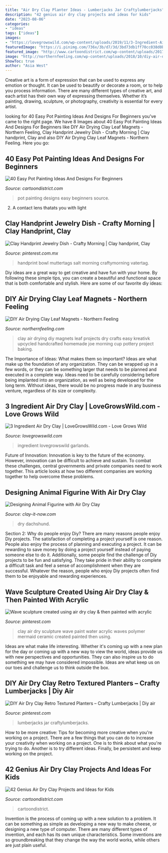 ```yaml
---
title: "Air Dry Clay Planter Ideas - Lumberjacks Jar Craftylumberjacks"
description: "42 genius air dry clay projects and ideas for kids"
date: "2023-08-06"
categories:
- "ideas"
tags: ["ideas"]
images:
- "https://lovegrowswild.com/wp-content/uploads/2019/11/3-Ingredient-Air-Dry-Clay-9.jpg"
featuredImage: "https://i.pinimg.com/736x/3b/d7/3d/3bd73db1ff70cc038d0b36a33b03661d--air-dry-clay-waves.jpg"
featured_image: "http://www.cartoondistrict.com/wp-content/uploads/2017/08/Easy-Pot-Painting-Ideas-And-Designs-For-Beginners8.jpg"
image: "http://northernfeeling.com/wp-content/uploads/2018/10/diy-air-drying-clay-leaf-magnets-kreativk.net6_.jpg"
ShowToc: true
author: "Asia West"
---
```



Creative art is a form of expression that can be used to express any emotion or thought. It can be used to beautify or decorate a room, or to help you process information. There are many different types of creative art, and each artist has their own way of expressing themselves. Whether it’s painting, drawing, sculpture, or photography, creativity is essential for every artist.

	

		
looking for 40 Easy Pot Painting Ideas And Designs For Beginners you've came to the right page. We have 8 Images about 40 Easy Pot Painting Ideas And Designs For Beginners like DIY Air Drying Clay Leaf Magnets - Northern Feeling, Clay Handprint Jewelry Dish - Crafty Morning | Clay handprint, Clay and also DIY Air Drying Clay Leaf Magnets - Northern Feeling. Here you go:
		
    
## 40 Easy Pot Painting Ideas And Designs For Beginners

<img loading=lazy src="http://www.cartoondistrict.com/wp-content/uploads/2017/08/Easy-Pot-Painting-Ideas-And-Designs-For-Beginners8.jpg" onerror="this.onerror=null;this.src='https://tse4.mm.bing.net/th?id=OIP.9FDzWbJtNhd44EvpzAzcNgHaHa&amp;pid=15.1';" alt="40 Easy Pot Painting Ideas And Designs For Beginners">

_Source: cartoondistrict.com_

>pot painting designs easy beginners source. 

	

2. A contact lens thatats you with light

    
## Clay Handprint Jewelry Dish - Crafty Morning | Clay Handprint, Clay

<img loading=lazy src="https://i.pinimg.com/736x/36/17/be/3617becd4db739463be9004656136426.jpg" onerror="this.onerror=null;this.src='https://tse3.mm.bing.net/th?id=OIP.Z7Q1YuNLT_YDBv8TZyJAqAHaJT&amp;pid=15.1';" alt="Clay Handprint Jewelry Dish - Crafty Morning | Clay handprint, Clay">

_Source: pinterest.com.mx_

>handprint bowl muttertags salt morning craftymorning vatertag. 

	

Diy ideas are a great way to get creative and have fun with your home. By following these simple tips, you can create a beautiful and functional space that is both comfortable and stylish. Here are some of our favorite diy ideas: 

    
## DIY Air Drying Clay Leaf Magnets - Northern Feeling

<img loading=lazy src="http://northernfeeling.com/wp-content/uploads/2018/10/diy-air-drying-clay-leaf-magnets-kreativk.net6_.jpg" onerror="this.onerror=null;this.src='https://tse3.mm.bing.net/th?id=OIP.P6EGhv0Yuj5pbWF2peHJPgHaJ4&amp;pid=15.1';" alt="DIY Air Drying Clay Leaf Magnets - Northern Feeling">

_Source: northernfeeling.com_

>clay air drying diy magnets leaf projects dry crafts easy kreativk upcycled handcrafted homemade joe morning cup pottery project baking. 

	

The Importance of Ideas: What makes them so important?
Ideas are what make up the foundation of any organization. They can be wrapped up in a few words, or they can be something larger that needs to be planned and executed in a complete way. Ideas need to be carefully considering before being implanted into an organization, as well as being developed for the long term. Without ideas, there would be no progress made in any business venture, regardless of its size or complexity.

    
## 3 Ingredient Air Dry Clay | LoveGrowsWild.com - Love Grows Wild

<img loading=lazy src="https://lovegrowswild.com/wp-content/uploads/2019/11/3-Ingredient-Air-Dry-Clay-9.jpg" onerror="this.onerror=null;this.src='https://tse4.mm.bing.net/th?id=OIP.jgBJu-eJReO6v-zE9j-2agHaKK&amp;pid=15.1';" alt="3 Ingredient Air Dry Clay | LoveGrowsWild.com - Love Grows Wild">

_Source: lovegrowswild.com_

>ingredient lovegrowswild garlands. 

	

Future of Innovation:
Innovation is key to the future of the economy. However, innovation can be difficult to achieve and sustain. To combat these challenges, central governments and private companies need to work together. This article looks at how two different companies are working together to help overcome these problems.

    
## Designing Animal Figurine With Air Dry Clay

<img loading=lazy src="https://www.clay-it-now.com/images/Dachshund-dognamed-LULU-450.jpg" onerror="this.onerror=null;this.src='https://tse4.mm.bing.net/th?id=OIP.Ld3h_OzbJE1rHFXl2aUdSgAAAA&amp;pid=15.1';" alt="Designing Animal Figurine with Air Dry Clay">

_Source: clay-it-now.com_

>dry dachshund. 

	

Section 2: Why do people enjoy Diy?
There are many reasons people enjoy Diy projects. The satisfaction of completing a project yourself is one reason. People also enjoy the process of planning and executing a project. It can be rewarding to save money by doing a project yourself instead of paying someone else to do it. Additionally, some people find the challenge of Diy projects to be fun and satisfying. They take pride in their ability to complete a difficult task and feel a sense of accomplishment when they are successful. Whatever the reason, people who enjoy Diy projects often find them to be enjoyable and rewarding experiences.

    
## Wave Sculpture Created Using Air Dry Clay &amp; Then Painted With Acrylic

<img loading=lazy src="https://i.pinimg.com/736x/3b/d7/3d/3bd73db1ff70cc038d0b36a33b03661d--air-dry-clay-waves.jpg" onerror="this.onerror=null;this.src='https://tse2.mm.bing.net/th?id=OIP.tBTQ1GbMO7azPGH3J6OFIAHaJ4&amp;pid=15.1';" alt="Wave sculpture created using air dry clay &amp; then painted with acrylic">

_Source: pinterest.com_

>clay air dry sculpture wave paint water acrylic waves polymer mermaid ceramic created painted then using. 

	

Ideas are what make life interesting. Whether it's coming up with a new plan for the day or coming up with a new way to view the world, ideas provide us with new perspectives and opportunities. They can also inspire us to do something we may have considered impossible. Ideas are what keep us on our toes and challenge us to think outside the box.

    
## DIY Air Dry Clay Retro Textured Planters – Crafty Lumberjacks | Diy Air

<img loading=lazy src="https://i.pinimg.com/736x/e5/2e/35/e52e35d10f15178831f2a8454d0424af.jpg" onerror="this.onerror=null;this.src='https://tse3.mm.bing.net/th?id=OIP.z8suTIRVCkASvOrn8C0j2QHaJ3&amp;pid=15.1';" alt="DIY Air Dry Clay Retro Textured Planters – Crafty Lumberjacks | Diy air">

_Source: pinterest.com_

>lumberjacks jar craftylumberjacks. 

	

How to be more creative: Tips for becoming more creative when you're working on a project.
There are a few things that you can do to increase your creativity when working on a project. One is to think about what you're trying to do. Another is to try different ideas. Finally, be persistent and keep working on the project.

    
## 42 Genius Air Dry Clay Projects And Ideas For Kids

<img loading=lazy src="http://www.cartoondistrict.com/wp-content/uploads/2017/08/AIR-DRY-CLAY-PROJECTS-AND-IDEAS-FOR-KIDS-640x1260.jpg" onerror="this.onerror=null;this.src='https://tse2.mm.bing.net/th?id=OIP.1J4aNGf_P8gewDYfRu0bxwHaOl&amp;pid=15.1';" alt="42 Genius Air Dry Clay Projects and Ideas for Kids">

_Source: cartoondistrict.com_

>cartoondistrict. 

	

Invention is the process of coming up with a new solution to a problem. It can be something as simple as developing a new way to make cheese, or designing a new type of computer. There are many different types of invention, and each has its own unique characteristics. Some inventions are so groundbreaking that they change the way the world works, while others are just plain useful.

